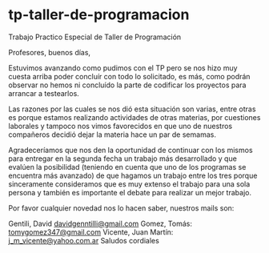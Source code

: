 # tp-taller-de-programacion
Trabajo Practico Especial de Taller de Programación

Profesores, buenos días,

Estuvimos avanzando como pudimos con el TP pero se nos hizo muy cuesta arriba poder concluír con todo lo solicitado, es más, como podrán observar no hemos ni concluído la parte de codificar los proyectos para arrancar a testearlos.

Las razones por las cuales se nos dió esta situación son varias, entre otras es porque estamos realizando actividades de otras materias, por cuestiones laborales y tampoco nos vimos favorecidos en que uno de nuestros compañeros decidió dejar la materia hace un par de semamas.

Agradeceríamos que nos den la oportunidad de continuar con los mismos para entregar en la segunda fecha un trabajo más desarrollado y que evalúen la posibilidad (teniendo en cuenta que uno de los programas se encuentra más avanzado) de que hagamos un trabajo entre los tres porque sinceramente consideramos que es muy extenso el trabajo para una sola persona y también es importante el debate para realizar un mejor trabajo.

Por favor cualquier novedad nos lo hacen saber, nuestros mails son:

Gentili, David davidgenntilli@gmail.com
Gomez, Tomás: tomygomez347@gmail.com
Vicente, Juan Martín: j_m_vicente@yahoo.com.ar
Saludos cordiales
